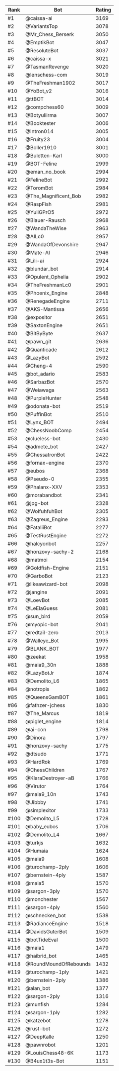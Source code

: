 Rank|Bot|Rating
---|---|---
#1|@caissa-ai|3169
#2|@VariantsTop|3078
#3|@Mr_Chess_Berserk|3050
#4|@EmptikBot|3047
#5|@ResoluteBot|3037
#6|@caissa-x|3021
#7|@TasmanRevenge|3020
#8|@lenschess-com|3019
#9|@TheFreshman1902|3017
#10|@YoBot_v2|3016
#11|@ttBOT|3014
#12|@compchess60|3009
#13|@Botyuliirma|3007
#14|@Booktester|3006
#15|@Intron014|3005
#16|@Fruity23|3004
#17|@Boller1910|3001
#18|@Buletten-Karl|3000
#19|@BOT-Feline|2999
#20|@eman_no_book|2994
#21|@FelineBot|2992
#22|@ToromBot|2984
#23|@The_Magnificent_Bob|2982
#24|@RaspFish|2981
#25|@YuliGPrO5|2972
#26|@Blauer-Rausch|2968
#27|@WandaTheWise|2963
#28|@AILc0|2957
#29|@WandaOfDevonshire|2947
#30|@Mate-AI|2946
#31|@Lili-ai|2924
#32|@blundar_bot|2914
#33|@Opulent_Ophelia|2902
#34|@TheFreshmanLc0|2901
#35|@Phoenix_Engine|2848
#36|@RenegadeEngine|2711
#37|@AKS-Mantissa|2656
#38|@expositor|2651
#39|@SaxtonEngine|2651
#40|@BitByByte|2637
#41|@pawn_git|2636
#42|@Quanticade|2612
#43|@LazyBot|2592
#44|@Cheng-4|2590
#45|@bot_adario|2583
#46|@SarbazBot|2570
#47|@Weiawaga|2563
#48|@PurpleHunter|2548
#49|@odonata-bot|2519
#50|@PuffinBot|2510
#51|@Lynx_BOT|2494
#52|@ChessNoobComp|2454
#53|@clueless-bot|2430
#54|@admete_bot|2427
#55|@ChessatronBot|2422
#56|@fornax-engine|2370
#57|@eubos|2368
#58|@Pseudo-0|2355
#59|@Phalanx-XXV|2353
#60|@morabandbot|2341
#61|@jpg-bot|2328
#62|@WolfuhfuhBot|2305
#63|@Zagreus_Engine|2293
#64|@FataliiBot|2277
#65|@TestRustEngine|2272
#66|@halcyonbot|2257
#67|@honzovy-sachy-2|2168
#68|@matmoi|2154
#69|@Goldfish-Engine|2151
#70|@GarboBot|2123
#71|@likeawizard-bot|2098
#72|@jangine|2091
#73|@LoevBot|2085
#74|@LeElaGuess|2081
#75|@sun_bird|2059
#76|@myopic-bot|2041
#77|@redtail-zero|2013
#78|@Walleye_Bot|1995
#79|@BLANK_BOT|1977
#80|@zeekat|1958
#81|@maia9_30n|1888
#82|@LazyBotJr|1874
#83|@Demolito_L6|1865
#84|@notropis|1862
#85|@QueensGamBOT|1861
#86|@fathzer-jchess|1830
#87|@The_Marcus|1819
#88|@piglet_engine|1814
#89|@ai-con|1798
#90|@Dinora|1797
#91|@honzovy-sachy|1775
#92|@dtsudo|1771
#93|@HardRok|1769
#94|@ChessChildren|1767
#95|@KlaraDestroyer-aB|1766
#96|@Virutor|1764
#97|@maia9_10n|1743
#98|@Jibbby|1741
#99|@simplexitor|1733
#100|@Demolito_L5|1728
#101|@baby_eubos|1706
#102|@Demolito_L4|1667
#103|@turkjs|1632
#104|@Humaia|1624
#105|@maia9|1608
#106|@turochamp-2ply|1606
#107|@bernstein-4ply|1587
#108|@maia5|1570
#109|@sargon-3ply|1570
#110|@monchester|1567
#111|@sargon-4ply|1560
#112|@schnecken_bot|1538
#113|@RadianceEngine|1518
#114|@DavidsGuterBot|1509
#115|@botTideEval|1500
#116|@maia1|1479
#117|@haibrid_bot|1465
#118|@RoundMoundOfRebounds|1432
#119|@turochamp-1ply|1421
#120|@bernstein-2ply|1386
#121|@alan_bot|1377
#122|@sargon-2ply|1316
#123|@munfish|1284
#124|@sargon-1ply|1282
#125|@katzebot|1278
#126|@rust-bot|1272
#127|@DeepKalle|1250
#128|@pawnrobot|1201
#129|@LouisChess48-6K|1173
#130|@B4ux1t3s-Bot|1151
